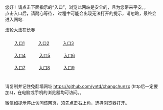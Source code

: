 您好！请点击下面指示的“入口”，浏览此网站是安全的，且为您带来平安。。 <br/>
点击入口后，请耐心等待， 过程中可能会出现无法打开的提示，请忽略，最终会进入网站. </br>

法轮大法在长春<br/>
<div style="padding:10px"><a style="margin:20px" target="_blank" href="https://d16a9r8woc6ref.cloudfront.net/2Qpsp?fcpzzx" id="ccLink1" rel="nofollow">入口1</a> <a target="_blank" style="margin:20px" href="https://db6evbxf3m33w.cloudfront.net/2Qpsp?qtjbvtrf" id="ccLink2" rel="nofollow">入口2</a> <a style="margin:20px" target="_blank" href="https://d35x6j5mmy8p6y.cloudfront.net/2Qpsp?zwauscky" id="ccLink3" rel="nofollow">入口3</a></div>

<div style="padding:10px" ><a style="margin:20px" target="_blank" href="https://d16a9r8woc6ref.cloudfront.net/2Qpsp?fcpzzx" id="ccLink4" rel="nofollow">入口4</a> <a style="margin:20px" href="https://db6evbxf3m33w.cloudfront.net/2Qpsp?qtjbvtrf" target="_blank" id="ccLink5" rel="nofollow">入口5</a> <a style="margin:20px" href="https://d35x6j5mmy8p6y.cloudfront.net/2Qpsp?zwauscky" target="_blank" id="ccLink6" rel="nofollow">入口6</a></div>

<div style="padding:10px"><a style="margin:20px" target="_blank" href="https://d16a9r8woc6ref.cloudfront.net/2Qpsp?fcpzzx" id="ccLink7" rel="nofollow">入口7</a> <a style="margin:20px" href="https://db6evbxf3m33w.cloudfront.net/2Qpsp?qtjbvtrf" target="_blank" id="ccLink8" rel="nofollow">入口8</a> <a style="margin:20px" target="_blank" href="https://d35x6j5mmy8p6y.cloudfront.net/2Qpsp?zwauscky" id="ccLink9" rel="nofollow">入口9</a></div>

<br/>



请复制并记住免翻墙网址 https://github.com/yntd/changchunzx (http后一定要加s)，在电脑或手机的浏览器均可访问。。<br/>

微信如提示停止访问该网页，须先点击右上角，选择浏览器打开。
